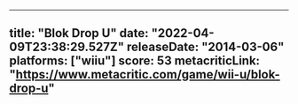 
---
title: "Blok Drop U"
date: "2022-04-09T23:38:29.527Z"
releaseDate: "2014-03-06"
platforms: ["wiiu"]
score: 53
metacriticLink: "https://www.metacritic.com/game/wii-u/blok-drop-u"
---
